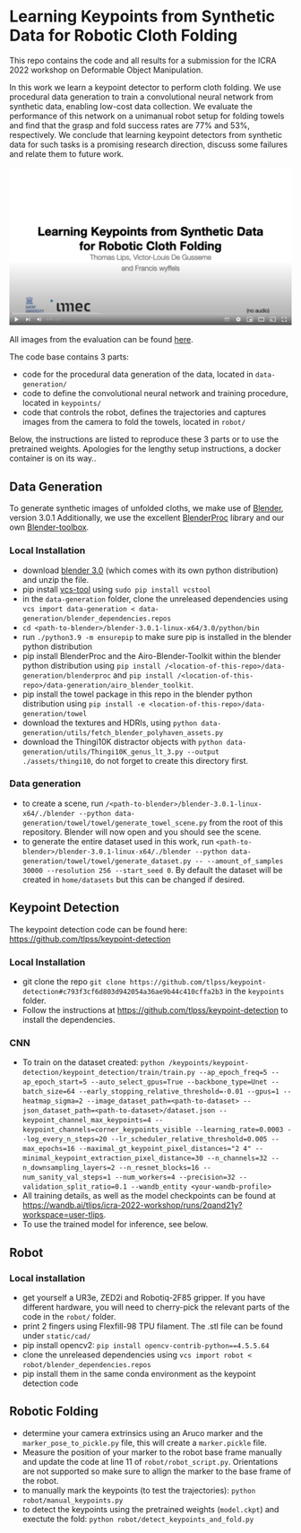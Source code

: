 # Learning Keypoints from Synthetic Data for Robotic Cloth Folding
This repo contains the code and all results for a submission for the ICRA 2022 workshop on Deformable Object Manipulation.

In this work we learn a keypoint detector to perform cloth folding. We use procedural data generation to train a convolutional neural network from synthetic data, enabling low-cost data collection. We evaluate the performance of this network on a unimanual robot setup for folding towels
and find that the grasp and fold success rates are 77% and 53%, respectively. We conclude that learning keypoint detectors from synthetic data for such tasks is a promising research direction, discuss some failures and relate them to future work.

[![Watch the video](./static/img/video-first-frame.png)](https://youtu.be/T3QdBRcC2NY)

All images from the evaluation can be found [here](https://drive.google.com/drive/folders/1elHCrpqfmvJ7Hl9XkIkyx2jKimwhHobV?usp=sharing).

The code base contains 3 parts:
- code for the procedural data generation of the data, located in `data-generation/`
- code to define the convolutional neural network and training procedure, located in `keypoints/`
- code that controls the robot, defines the trajectories and captures images from the camera to fold the towels, located in `robot/`

Below, the instructions are listed to reproduce these 3 parts or to use the pretrained weights. Apologies for the lengthy setup instructions, a docker container is on its way..

## Data Generation

To generate synthetic images of unfolded cloths, we make use of [Blender](https://www.blender.org/), version 3.0.1
Additionally, we use the excellent [BlenderProc](https://github.com/DLR-RM/BlenderProc) library and our own [Blender-toolbox](https://github.com/airo-ugent/airo-blender-toolkit).
### Local Installation
- download [blender 3.0](https://download.blender.org/release/Blender3.0/) (which comes with its own python distribution) and unzip the file.
- pip install [vcs-tool](https://github.com/dirk-thomas/vcstool) using `sudo pip install vcstool`
- in the `data-generation` folder, clone the unreleased dependencies using `vcs import data-generation < data-generation/blender_dependencies.repos`
- `cd <path-to-blender>/blender-3.0.1-linux-x64/3.0/python/bin`
- run `./python3.9 -m ensurepip` to make sure pip is installed in the blender python distribution
- pip install BlenderProc and the Airo-Blender-Toolkit within the blender python distribution using `pip install /<location-of-this-repo>/data-generation/blenderproc` and `pip install /<location-of-this-repo>/data-generation/airo_blender_toolkit`.
- pip install the towel package in this repo in the blender python distribution using `pip install -e <location-of-this-repo>/data-generation/towel`
- download the textures and HDRIs, using `python data-generation/utils/fetch_blender_polyhaven_assets.py`
- download the Thingi10K distractor objects with `python data-generation/utils/Thingi10K_genus_lt_3.py --output ./assets/thingi10`, do not forget to create this directory first.


### Data generation
- to create a scene, run `/<path-to-blender>/blender-3.0.1-linux-x64/./blender --python data-generation/towel/towel/generate_towel_scene.py` from the root of this repository. Blender will now open and you should see the scene.
- to generate the entire dataset used in this work, run `<path-to-blender>/blender-3.0.1-linux-x64/./blender --python data-generation/towel/towel/generate_dataset.py -- --amount_of_samples 30000 --resolution 256 --start_seed 0`. By default the dataset will be created in `home/datasets` but  this can be changed if desired.

## Keypoint Detection
The keypoint detection code can be found here: https://github.com/tlpss/keypoint-detection

### Local Installation
- git clone the repo `git clone https://github.com/tlpss/keypoint-detection#c793f3cf6d803d942054a36ae9b44c410cffa2b3` in the `keypoints` folder.
- Follow the instructions at https://github.com/tlpss/keypoint-detection to install the dependencies.

### CNN
- To train on the dataset created: `python /keypoints/keypoint-detection/keypoint_detection/train/train.py --ap_epoch_freq=5 --ap_epoch_start=5 --auto_select_gpus=True --backbone_type=Unet --batch_size=64 --early_stopping_relative_threshold=-0.01 --gpus=1 --heatmap_sigma=2 --image_dataset_path=<path-to-dataset> --json_dataset_path=<path-to-dataset>/dataset.json --keypoint_channel_max_keypoints=4 --keypoint_channels=corner_keypoints_visible --learning_rate=0.0003 --log_every_n_steps=20 --lr_scheduler_relative_threshold=0.005 --max_epochs=16 --maximal_gt_keypoint_pixel_distances="2 4" --minimal_keypoint_extraction_pixel_distance=30 --n_channels=32 --n_downsampling_layers=2 --n_resnet_blocks=16 --num_sanity_val_steps=1 --num_workers=4 --precision=32 --validation_split_ratio=0.1 --wandb_entity <your-wandb-profile>`
- All training details, as well as the model checkpoints can be found at https://wandb.ai/tlips/icra-2022-workshop/runs/2qand21y?workspace=user-tlips.
- To use the trained model for inference, see below.

## Robot
### Local installation
- get yourself a UR3e, ZED2i and Robotiq-2F85 gripper. If you have different hardware, you will need to cherry-pick the relevant parts of the code in the `robot/` folder.
- print 2 fingers using Flexfill-98 TPU filament. The .stl file can be found under `static/cad/`
- pip install opencv2: `pip install opencv-contrib-python==4.5.5.64`
- clone the unreleased dependencies using `vcs import robot < robot/blender_dependencies.repos`
- pip install them in the same conda environment as the keypoint detection code

## Robotic Folding
- determine your camera extrinsics using an Aruco marker and the `marker_pose_to_pickle.py` file, this will create a `marker.pickle` file.
- Measure the position of your marker to the robot base frame manually and update the code at line 11 of `robot/robot_script.py`. Orientations are not supported so make sure to allign the marker to the base frame of the robot.
- to manually mark the keypoints (to test the trajectories): `python robot/manual_keypoints.py`
- to detect the keypoints using the pretrained weights (`model.ckpt`) and exectute the fold: `python robot/detect_keypoints_and_fold.py`
